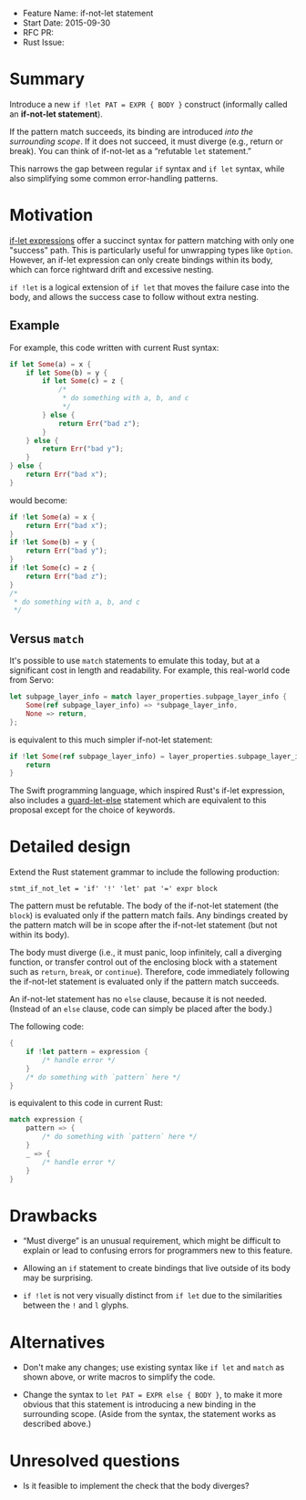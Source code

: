 - Feature Name: if-not-let statement
- Start Date: 2015-09-30
- RFC PR:
- Rust Issue:

# Summary

Introduce a new `if !let PAT = EXPR { BODY }` construct (informally called an
**if-not-let statement**).

If the pattern match succeeds, its binding are introduced *into the
surrounding scope*.  If it does not succeed, it must diverge (e.g., return or
break).  You can think of if-not-let as a “refutable `let` statement.”

This narrows the gap between regular `if` syntax and `if let` syntax, while
also simplifying some common error-handling patterns.

# Motivation

[if-let expressions][if-let] offer a succinct syntax for pattern matching
with only one "success" path. This is particularly useful for unwrapping
types like `Option`. However, an if-let expression can only create bindings
within its body, which can force rightward drift and excessive nesting.

`if !let` is a logical extension of `if let` that moves the failure case into
the body, and allows the success case to follow without extra nesting.

## Example

For example, this code written with current Rust syntax:

```rust
if let Some(a) = x {
    if let Some(b) = y {
        if let Some(c) = z {
            /*
             * do something with a, b, and c
             */
        } else {
            return Err("bad z");
        }
    } else {
        return Err("bad y");
    }
} else {
    return Err("bad x");
}
```

would become:

```rust
if !let Some(a) = x {
    return Err("bad x");
}
if !let Some(b) = y {
    return Err("bad y");
}
if !let Some(c) = z {
    return Err("bad z");
}
/*
 * do something with a, b, and c
 */
```

## Versus `match`

It's possible to use `match` statements to emulate this today, but at a
significant cost in length and readability.  For example, this real-world code
from Servo:

```rust
let subpage_layer_info = match layer_properties.subpage_layer_info {
    Some(ref subpage_layer_info) => *subpage_layer_info,
    None => return,
};
```

is equivalent to this much simpler if-not-let statement:

```rust
if !let Some(ref subpage_layer_info) = layer_properties.subpage_layer_info {
    return
}
```

The Swift programming language, which inspired Rust's if-let expression, also
includes a [guard-let-else][swift] statement which are equivalent to this
proposal except for the choice of keywords.

# Detailed design

Extend the Rust statement grammar to include the following production:

```
stmt_if_not_let = 'if' '!' 'let' pat '=' expr block
```

The pattern must be refutable.  The body of the if-not-let statement (the
`block`) is evaluated only if the pattern match fails.  Any bindings created
by the pattern match will be in scope after the if-not-let statement (but not
within its body).

The body must diverge (i.e., it must panic, loop infinitely, call a diverging
function, or transfer control out of the enclosing block with a statement such
as `return`, `break`, or `continue`).  Therefore, code immediately following
the if-not-let statement is evaluated only if the pattern match succeeds.

An if-not-let statement has no `else` clause, because it is not needed.
(Instead of an `else` clause, code can simply be placed after the body.)

The following code:

```rust
{
    if !let pattern = expression {
        /* handle error */
    }
    /* do something with `pattern` here */
}
```

is equivalent to this code in current Rust:

```rust
match expression {
    pattern => {
        /* do something with `pattern` here */
    }
    _ => {
        /* handle error */
    }
}
```


# Drawbacks

* “Must diverge” is an unusual requirement, which might be difficult to
  explain or lead to confusing errors for programmers new to this feature.

* Allowing an `if` statement to create bindings that live outside of its body
  may be surprising.

* `if !let` is not very visually distinct from `if let` due to the
  similarities between the `!` and `l` glyphs.

# Alternatives

* Don't make any changes; use existing syntax like `if let` and `match` as
  shown above, or write macros to simplify the code.

* Change the syntax to `let PAT = EXPR else { BODY }`, to make it more obvious
  that this statement is introducing a new binding in the surrounding scope.
  (Aside from the syntax, the statement works as described above.)

# Unresolved questions

* Is it feasible to implement the check that the body diverges?

[if-let]: https://github.com/rust-lang/rfcs/blob/master/text/0160-if-let.md
[swift]: https://developer.apple.com/library/prerelease/ios/documentation/Swift/Conceptual/Swift_Programming_Language/ControlFlow.html#//apple_ref/doc/uid/TP40014097-CH9-ID525
